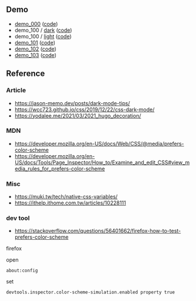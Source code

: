 
## Demo

* [demo_000](https://samwhelp.github.io/note-about-web-page/demo/use_case/prefers_color_scheme/demo_000/) ([code](demo_000/index.html))
* demo_100 / [dark](https://samwhelp.github.io/note-about-web-page/demo/use_case/prefers_color_scheme/demo_100/dark.html) ([code](demo_100/dark.html))
* demo_100 / [light](https://samwhelp.github.io/note-about-web-page/demo/use_case/prefers_color_scheme/demo_100/light.html) ([code](demo_100/light.html))
* [demo_101](https://samwhelp.github.io/note-about-web-page/demo/use_case/prefers_color_scheme/demo_101/) ([code](demo_101/index.html))
* [demo_102](https://samwhelp.github.io/note-about-web-page/demo/use_case/prefers_color_scheme/demo_102/) ([code](demo_102/index.html))
* [demo_103](https://samwhelp.github.io/note-about-web-page/demo/use_case/prefers_color_scheme/demo_103/) ([code](demo_103/index.html))


## Reference


### Article

* https://jason-memo.dev/posts/dark-mode-tips/
* https://wcc723.github.io/css/2019/12/22/css-dark-mode/
* https://yodalee.me/2021/03/2021_hugo_decoration/


### MDN

* https://developer.mozilla.org/en-US/docs/Web/CSS/@media/prefers-color-scheme
* https://developer.mozilla.org/en-US/docs/Tools/Page_Inspector/How_to/Examine_and_edit_CSS#view_media_rules_for_prefers-color-scheme


### Misc

* https://muki.tw/tech/native-css-variables/
* https://ithelp.ithome.com.tw/articles/10228111


### dev tool

* https://stackoverflow.com/questions/56401662/firefox-how-to-test-prefers-color-scheme

firefox

open

```
about:config
```

set

```
devtools.inspector.color-scheme-simulation.enabled property true
```
